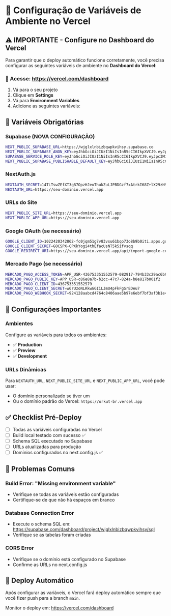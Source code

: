 # 🚀 Configuração de Variáveis de Ambiente no Vercel

## ⚠️ IMPORTANTE - Configure no Dashboard do Vercel

Para garantir que o deploy automático funcione corretamente, você precisa configurar as seguintes variáveis de ambiente no **Dashboard do Vercel**:

### 🔗 Acesse: https://vercel.com/dashboard

1. Vá para o seu projeto
2. Clique em **Settings**
3. Vá para **Environment Variables**
4. Adicione as seguintes variáveis:

## 📝 Variáveis Obrigatórias

### Supabase (NOVA CONFIGURAÇÃO)
```bash
NEXT_PUBLIC_SUPABASE_URL=https://wjglxlnbizbqwpkvihsy.supabase.co
NEXT_PUBLIC_SUPABASE_ANON_KEY=eyJhbGciOiJIUzI1NiIsInR5cCI6IkpXVCJ9.eyJpc3MiOiJzdXBhYmFzZSIsInJlZiI6IndqZ2x4bG5iaXpicXdwa3ZpaHN5Iiwicm9sZSI6ImFub24iLCJpYXQiOjE3NTc3MTk4NDUsImV4cCI6MjA3MzI5NTg0NX0.d3xjt__Qv88opoNyjE_kvo2OGIKxG5giP_uQOaUEphQ
SUPABASE_SERVICE_ROLE_KEY=eyJhbGciOiJIUzI1NiIsInR5cCI6IkpXVCJ9.eyJpc3MiOiJzdXBhYmFzZSIsInJlZiI6IndqZ2x4bG5iaXpicXdwa3ZpaHN5Iiwicm9sZSI6InNlcnZpY2Vfcm9sZSIsImlhdCI6MTc1NzcxOTg0NSwiZXhwIjoyMDczMjk1ODQ1fQ.-Zoe9vvC7J6P7wmf-nSd_NaJcJNbFWcQfk7c14AgVs0
NEXT_PUBLIC_SUPABASE_PUBLISHABLE_DEFAULT_KEY=eyJhbGciOiJIUzI1NiIsInR5cCI6IkpXVCJ9.eyJpc3MiOiJzdXBhYmFzZSIsInJlZiI6IndqZ2x4bG5iaXpicXdwa3ZpaHN5Iiwicm9sZSI6ImFub24iLCJpYXQiOjE3NTc3MTk4NDUsImV4cCI6MjA3MzI5NTg0NX0.d3xjt__Qv88opoNyjE_kvo2OGIKxG5giP_uQOaUEphQ
```

### NextAuth.js
```bash
NEXTAUTH_SECRET=14TLTswZEfXT3g87OpzHJeuThukZuLJPBDGzf7xAtrkI68Z+lX29zH9gG/Ebo31DLY8Ku3gcIbYEwvgluEAABA==
NEXTAUTH_URL=https://seu-dominio.vercel.app
```

### URLs do Site
```bash
NEXT_PUBLIC_SITE_URL=https://seu-dominio.vercel.app
NEXT_PUBLIC_APP_URL=https://seu-dominio.vercel.app
```

### Google OAuth (se necessário)
```bash
GOOGLE_CLIENT_ID=1022420342862-fc0jqm51g7v83vsu61bqo73o8b9b0iti.apps.googleusercontent.com
GOOGLE_CLIENT_SECRET=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
GOOGLE_REDIRECT_URI=https://seu-dominio.vercel.app/api/import-google-contacts/callback
```

### Mercado Pago (se necessário)
```bash
MERCADO_PAGO_ACCESS_TOKEN=APP_USR-436753351552579-082917-794b33c29ac6b9a059716d36f4ff258c-29008060
MERCADO_PAGO_PUBLIC_KEY=APP_USR-c86e8a7b-b2cc-47c7-824a-b8e817b001f2
MERCADO_PAGO_CLIENT_ID=436753351552579
MERCADO_PAGO_CLIENT_SECRET=w6rUzoNLRkwGGIiLJmU4pFkFgSrEDeu7
MERCADO_PAGO_WEBHOOK_SECRET=924128aabcd4764c8406aae5b97e6ebf7bf3af3b1e4d0c4dc0c177afbac2e0e4
```

## 🎯 Configurações Importantes

### Ambientes
Configure as variáveis para todos os ambientes:
- ✅ **Production**
- ✅ **Preview** 
- ✅ **Development**

### URLs Dinâmicas
Para `NEXTAUTH_URL`, `NEXT_PUBLIC_SITE_URL` e `NEXT_PUBLIC_APP_URL`, você pode usar:
- O domínio personalizado se tiver um
- Ou o domínio padrão do Vercel: `https://orkut-br.vercel.app`

## ✅ Checklist Pré-Deploy

- [ ] Todas as variáveis configuradas no Vercel
- [ ] Build local testado com sucesso ✅
- [ ] Schema SQL executado no Supabase
- [ ] URLs atualizadas para produção
- [ ] Domínios configurados no next.config.js ✅

## 🚨 Problemas Comuns

### Build Error: "Missing environment variable"
- Verifique se todas as variáveis estão configuradas
- Certifique-se de que não há espaços em branco

### Database Connection Error
- Execute o schema SQL em: https://supabase.com/dashboard/project/wjglxlnbizbqwpkvihsy/sql
- Verifique se as tabelas foram criadas

### CORS Error
- Verifique se o domínio está configurado no Supabase
- Confirme as URLs no next.config.js

## 🎉 Deploy Automático

Após configurar as variáveis, o Vercel fará deploy automático sempre que você fizer push para a branch `main`.

Monitor o deploy em: https://vercel.com/dashboard
